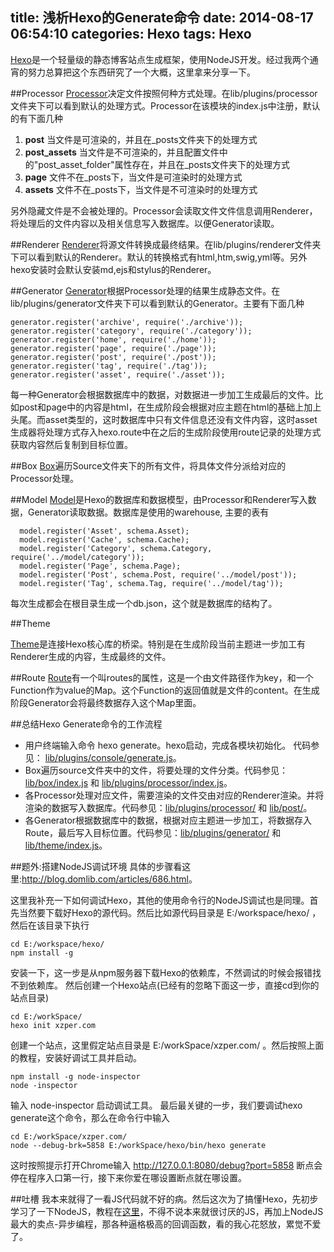 title: 浅析Hexo的Generate命令
date: 2014-08-17 06:54:10
categories: Hexo
tags: Hexo
---
[Hexo](https://github.com/hexojs/hexo)是一个轻量级的静态博客站点生成框架，使用NodeJS开发。经过我两个通宵的努力总算把这个东西研究了一个大概，这里拿来分享一下。


<!--more-->

##Processor 
[Processor](http://hexo.io/docs/plugins.html#Processor)决定文件按照何种方式处理。在lib/plugins/processor文件夹下可以看到默认的处理方式。Processor在该模块的index.js中注册，默认的有下面几种

1. **post** 当文件是可渲染的，并且在_posts文件夹下的处理方式
2. **post_assets** 当文件是不可渲染的，并且配置文件中的"post\_asset\_folder"属性存在，并且在\_posts文件夹下的处理方式 
3. **page** 文件不在_posts下，当文件是可渲染时的处理方式
4. **assets** 文件不在_posts下，当文件是不可渲染时的处理方式

另外隐藏文件是不会被处理的。Processor会读取文件文件信息调用Renderer，将处理后的文件内容以及相关信息写入数据库。以便Generator读取。

##Renderer
[Renderer](http://hexo.io/docs/plugins.html#Renderer)将源文件转换成最终结果。在lib/plugins/renderer文件夹下可以看到默认的Renderer。默认的转换格式有html,htm,swig,yml等。另外hexo安装时会默认安装md,ejs和stylus的Renderer。

##Generator
[Generator](http://hexo.io/docs/plugins.html#Generator)根据Processor处理的结果生成静态文件。在lib/plugins/generator文件夹下可以看到默认的Generator。主要有下面几种

    generator.register('archive', require('./archive'));
    generator.register('category', require('./category'));
    generator.register('home', require('./home'));
    generator.register('page', require('./page'));
    generator.register('post', require('./post'));
    generator.register('tag', require('./tag'));
    generator.register('asset', require('./asset'));

每一种Generator会根据数据库中的数据，对数据进一步加工生成最后的文件。比如post和page中的内容是html，在生成阶段会根据对应主题在html的基础上加上头尾。而asset类型的，这时数据库中只有文件信息还没有文件内容，这时asset生成器将处理方式存入hexo.route中在之后的生成阶段使用route记录的处理方式获取内容然后复制到目标位置。

##Box
[Box](http://hexo.io/api/classes/Box.html)遍历Source文件夹下的所有文件，将具体文件分派给对应的Processor处理。

##Model
[Model](http://hexo.io/api/classes/Model.html)是Hexo的数据库和数据模型，由Processor和Renderer写入数据，Generator读取数据。数据库是使用的warehouse, 主要的表有

      model.register('Asset', schema.Asset);
      model.register('Cache', schema.Cache);
      model.register('Category', schema.Category, require('../model/category'));
      model.register('Page', schema.Page);
      model.register('Post', schema.Post, require('../model/post'));
      model.register('Tag', schema.Tag, require('../model/tag'));

每次生成都会在根目录生成一个db.json，这个就是数据库的结构了。

##Theme

[Theme](http://hexo.io/api/classes/Theme.html)是连接Hexo核心库的桥梁。特别是在生成阶段当前主题进一步加工有Renderer生成的内容，生成最终的文件。

##Route
[Route](http://hexo.io/api/classes/Router.html)有一个叫routes的属性，这是一个由文件路径作为key，和一个Function作为value的Map。这个Function的返回值就是文件的content。在生成阶段Generator会将最终数据存入这个Map里面。


##总结Hexo Generate命令的工作流程
* 用户终端输入命令 hexo generate。hexo启动，完成各模块初始化。 代码参见： [lib/plugins/console/generate.js](https://github.com/hexojs/hexo/blob/master/lib/plugins/console/generate.js)。
* Box遍历source文件夹中的文件，将要处理的文件分类。代码参见：[lib/box/index.js](https://github.com/hexojs/hexo/blob/master/lib/box/index.js) 和 [lib/plugins/processor/index.js](https://github.com/hexojs/hexo/blob/master/lib/plugins/processor/index.js)。
* 各Processor处理对应文件，需要渲染的文件交由对应的Renderer渲染。并将渲染的数据写入数据库。代码参见：[lib/plugins/processor/](https://github.com/hexojs/hexo/tree/master/lib/plugins/processor) 和 [lib/post/](https://github.com/hexojs/hexo/tree/master/lib/post)。
* 各Generator根据数据库中的数据，根据对应主题进一步加工，将数据存入Route，最后写入目标位置。代码参见：[lib/plugins/generator/](https://github.com/hexojs/hexo/tree/master/lib/plugins/generator) 和 [lib/theme/index.js](https://github.com/hexojs/hexo/blob/master/lib/theme/index.js)。

##题外:搭建NodeJS调试环境
具体的步骤看这里:<http://blog.domlib.com/articles/686.html>。

这里我补充一下如何调试Hexo，其他的使用命令行的NodeJS调试也是同理。首先当然要下载好Hexo的源代码。然后比如源代码目录是 E:/workspace/hexo/ ，然后在该目录下执行 

    cd E:/workspace/hexo/
    npm install -g 

安装一下，这一步是从npm服务器下载Hexo的依赖库，不然调试的时候会报错找不到依赖库。
然后创建一个Hexo站点(已经有的忽略下面这一步，直接cd到你的站点目录)

    cd E:/workSpace/
    hexo init xzper.com

创建一个站点，这里假定站点目录是 E:/workSpace/xzper.com/ 。然后按照上面的教程，安装好调试工具并启动。

    npm install -g node-inspector
    node -inspector


 输入 node-inspector 启动调试工具。 最后最关键的一步，我们要调试hexo generate这个命令，那么在命令行中输入 

    cd E:/workSpace/xzper.com/
    node --debug-brk=5858 E:/workSpace/hexo/bin/hexo generate

这时按照提示打开Chrome输入 <http://127.0.0.1:8080/debug?port=5858> 断点会停在程序入口第一行，接下来你爱在哪设置断点就在哪设置。


##吐槽
我本来就得了一看JS代码就不好的病。然后这次为了搞懂Hexo，先初步学习了一下NodeJS，教程在[这里](http://www.open-open.com/lib/view/1392611872538)，不得不说本来就很讨厌的JS，再加上NodeJS最大的卖点-异步编程，那各种逼格极高的回调函数，看的我心花怒放，累觉不爱了。